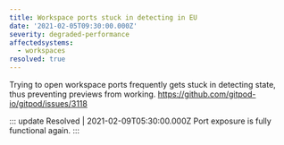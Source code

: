 ```yaml
---
title: Workspace ports stuck in detecting in EU
date: '2021-02-05T09:30:00.000Z'
severity: degraded-performance
affectedsystems:
  - workspaces
resolved: true
---
```

Trying to open workspace ports frequently gets stuck in detecting state, thus preventing previews from working. https://github.com/gitpod-io/gitpod/issues/3118

<!--- language code: en -->

::: update Resolved | 2021-02-09T05:30:00.000Z
Port exposure is fully functional again.
:::